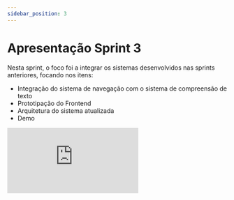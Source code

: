 ```yaml
---
sidebar_position: 3
---
```


# Apresentação Sprint 3
Nesta sprint, o foco foi a integrar os sistemas desenvolvidos nas sprints anteriores, focando nos itens:

- Integração do sistema de navegação com o sistema de compreensão de texto
- Prototipação do Frontend 
- Arquitetura do sistema atualizada 
- Demo

<div style={{ textAlign: 'center' }}>
    <iframe 
        style={{
            display: 'block',
            margin: 'auto',
            width: '100%',
            height: '50vh',
        }}
        src="https://slides.com/caiomartins-2/deck/fullscreen   "
        frameborder="0" 
        allowFullScreen>
    </iframe>
</div>